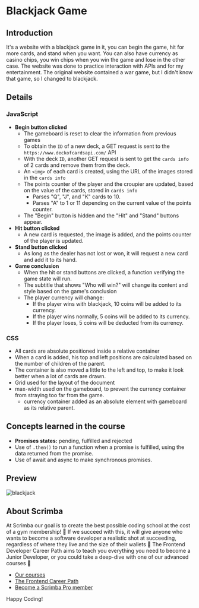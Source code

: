 # Blackjack Game
## Introduction
It's a website with a blackjack game in it, you can begin the game, hit for more cards, and stand when you want. You can also have currency as casino chips, you win chips when you win the game and lose in the other case.
The website was done to practice interaction with APIs and for my entertainment. The original website contained a war game, but I didn't know that game, so I changed to blackjack.
## Details
### JavaScript
  - **Begin button clicked**
    - The gameboard is reset to clear the information from previous games
    - To obtain the `ID` of a new deck, a GET request is sent to the `https://www.deckofcardsapi.com/` API
    - With the deck `ID`, another GET request is sent to get the `cards info` of 2 cards and remove them from the deck.
    - An `<img>` of each card is created, using the URL of the images stored in the `cards info`
    - The points counter of the player and the croupier are updated, based on the value of the cards, stored in `cards info` 
       - Parses "Q", "J", and "K" cards to 10.
       - Parses "A" to 1 or 11 depending on the current value of the points counter. 
    - The "Begin" button is hidden and the "Hit" and "Stand" buttons appear.
  - **Hit button clicked**
    - A new card is requested, the image is added, and the points counter of the player is updated.
  - **Stand button clicked**
    - As long as the dealer has not lost or won, it will request a new card and add it to its hand.
  - **Game conclusion**
    - When the hit or stand buttons are clicked, a function verifying the game state will run. 
    - The subtitle that shows "Who will win?" will change its content and style based on the game's conclusion
    - The player currency will change:
      - If the player wins with blackjack, 10 coins will be added to its currency.
      - If the player wins normally, 5 coins will be added to its currency.
      - If the player loses, 5 coins will be deducted from its currency.
### CSS
  - All cards are absolute positioned inside a relative container
  - When a card is added, his top and left positions are calculated based on the number of children of the parent.
  - The container is also moved a little to the left and top, to make it look better when a lot of cards are drawn. 
  - Grid used for the layout of the document
  - max-width used on the gameboard, to prevent the currency container from straying too far from the game.
    - currency container added as an absolute element with gameboard as its relative parent.
## Concepts learned in the course
  - **Promises states:** pending, fulfilled and rejected
  - Use of `.then()` to run a function when a promise is fulfilled, using the data returned from the promise.
  - Use of await and async to make synchronous promises.
## Preview
![blackjack](https://github.com/AlexMakowiecki/blackjack/assets/122258496/6d248bc9-fb3f-42e8-8b12-b13a61c075f7)

## About Scrimba

At Scrimba our goal is to create the best possible coding school at the cost of a gym membership! 💜
If we succeed with this, it will give anyone who wants to become a software developer a realistic shot at succeeding, regardless of where they live and the size of their wallets 🎉
The Frontend Developer Career Path aims to teach you everything you need to become a Junior Developer, or you could take a deep-dive with one of our advanced courses 🚀

- [Our courses](https://scrimba.com/allcourses)
- [The Frontend Career Path](https://scrimba.com/learn/frontend)
- [Become a Scrimba Pro member](https://scrimba.com/pricing)

Happy Coding!
